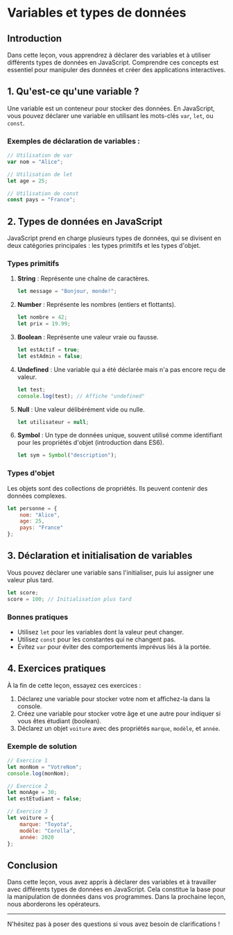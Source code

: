 # Variables et types de données

## Introduction

Dans cette leçon, vous apprendrez à déclarer des variables et à utiliser différents types de données en JavaScript. Comprendre ces concepts est essentiel pour manipuler des données et créer des applications interactives.

## 1. Qu'est-ce qu'une variable ?

Une variable est un conteneur pour stocker des données. En JavaScript, vous pouvez déclarer une variable en utilisant les mots-clés `var`, `let`, ou `const`.

### Exemples de déclaration de variables :

```javascript
// Utilisation de var
var nom = "Alice";

// Utilisation de let
let age = 25;

// Utilisation de const
const pays = "France";
```
## 2. Types de données en JavaScript

JavaScript prend en charge plusieurs types de données, qui se divisent en deux catégories principales : les types primitifs et les types d'objet.

### Types primitifs

1. **String** : Représente une chaîne de caractères.
   ```javascript
   let message = "Bonjour, monde!";
   ```

2. **Number** : Représente les nombres (entiers et flottants).
   ```javascript
   let nombre = 42;
   let prix = 19.99;
   ```

3. **Boolean** : Représente une valeur vraie ou fausse.
   ```javascript
   let estActif = true;
   let estAdmin = false;
   ```

4. **Undefined** : Une variable qui a été déclarée mais n'a pas encore reçu de valeur.
   ```javascript
   let test;
   console.log(test); // Affiche "undefined"
   ```

5. **Null** : Une valeur délibérément vide ou nulle.
   ```javascript
   let utilisateur = null;
   ```

6. **Symbol** : Un type de données unique, souvent utilisé comme identifiant pour les propriétés d'objet (introduction dans ES6).
   ```javascript
   let sym = Symbol("description");
   ```

### Types d'objet

Les objets sont des collections de propriétés. Ils peuvent contenir des données complexes.

```javascript
let personne = {
    nom: "Alice",
    age: 25,
    pays: "France"
};
```

## 3. Déclaration et initialisation de variables

Vous pouvez déclarer une variable sans l'initialiser, puis lui assigner une valeur plus tard.

```javascript
let score;
score = 100; // Initialisation plus tard
```

### Bonnes pratiques

- Utilisez `let` pour les variables dont la valeur peut changer.
- Utilisez `const` pour les constantes qui ne changent pas.
- Évitez `var` pour éviter des comportements imprévus liés à la portée.

## 4. Exercices pratiques

À la fin de cette leçon, essayez ces exercices :

1. Déclarez une variable pour stocker votre nom et affichez-la dans la console.
2. Créez une variable pour stocker votre âge et une autre pour indiquer si vous êtes étudiant (boolean).
3. Déclarez un objet `voiture` avec des propriétés `marque`, `modèle`, et `année`.

### Exemple de solution

```javascript
// Exercice 1
let monNom = "VotreNom";
console.log(monNom);

// Exercice 2
let monAge = 30;
let estEtudiant = false;

// Exercice 3
let voiture = {
    marque: "Toyota",
    modèle: "Corolla",
    année: 2020
};
```

## Conclusion

Dans cette leçon, vous avez appris à déclarer des variables et à travailler avec différents types de données en JavaScript. Cela constitue la base pour la manipulation de données dans vos programmes. Dans la prochaine leçon, nous aborderons les opérateurs.

---

N'hésitez pas à poser des questions si vous avez besoin de clarifications !